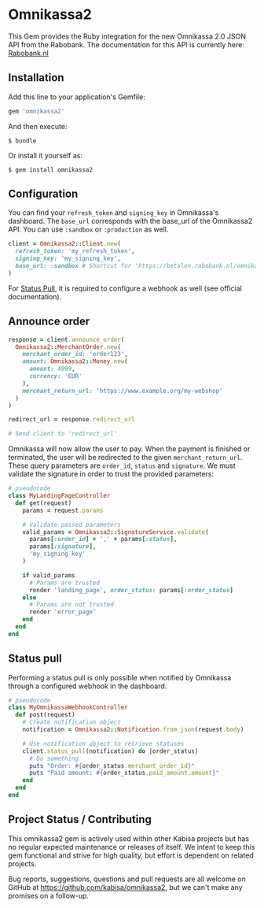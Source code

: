 # Omnikassa2

This Gem provides the Ruby integration for the new Omnikassa 2.0 JSON API from the
Rabobank. The documentation for this API is currently here:
[Rabobank.nl](https://www.rabobank.nl/images/Handleiding_Rabo_OmniKassa_UK_29974797.pdf)


## Installation

Add this line to your application's Gemfile:

```ruby
gem 'omnikassa2'
```

And then execute:

    $ bundle

Or install it yourself as:

    $ gem install omnikassa2


## Configuration
You can find your `refresh_token` and `signing_key` in Omnikassa's dashboard. The `base_url` corresponds with the base_url of the Omnikassa2 API. You can use `:sandbox` or `:production` as well.

```ruby
client = Omnikassa2::Client.new(
  refresh_token: 'my_refresh_token',
  signing_key: 'my_signing_key',
  base_url: :sandbox # Shortcut for 'https://betalen.rabobank.nl/omnikassa-api-sandbox'
)
```

For [Status Pull](#status-pull), it is required to configure a webhook as well (see official documentation).

## Announce order
```ruby
response = client.announce_order(
  Omnikassa2::MerchantOrder.new(
    merchant_order_id: 'order123',
    amount: Omnikassa2::Money.new(
      amount: 4999,
      currency: 'EUR'
    ),
    merchant_return_url: 'https://www.example.org/my-webshop'
  )
)

redirect_url = response.redirect_url

# Send client to 'redirect_url'
```

Omnikassa will now allow the user to pay. When the payment is finished or terminated, the user will be redirected to the given `merchant_return_url`. These query parameters are `order_id`, `status` and `signature`. We must validate the signature in order to trust the provided parameters:

```ruby
# pseudocode
class MyLandingPageController
  def get(request)
    params = request.params

    # Validate passed parameters
    valid_params = Omnikassa2::SignatureService.validate(
      params[:order_id] + ',' + params[:status],
      params[:signature],
      'my_signing_key'
    )

    if valid_params
      # Params are trusted
      render 'landing_page', order_status: params[:order_status]
    else
      # Params are not trusted
      render 'error_page'
    end
  end
end
```

## Status pull
Performing a status pull is only possible when notified by Omnikassa through a configured webhook in the dashboard.

```ruby
# pseudocode
class MyOmnikassaWebhookController
  def post(request)
    # Create notification object
    notification = Omnikassa2::Notification.from_json(request.body)

    # Use notification object to retrieve statuses
    client.status_pull(notification) do |order_status|
      # Do something
      puts "Order: #{order_status.merchant_order_id}"
      puts "Paid amount: #{order_status.paid_amount.amount}"
    end
  end
end
```

## Project Status / Contributing
This omnikassa2 gem is actively used within other Kabisa projects but has no regular expected maintenance or releases of itself. We intent to keep this gem functional and strive for high quality, but effort is dependent on related projects.

Bug reports, suggestions, questions and pull requests are all welcome on GitHub at https://github.com/kabisa/omnikassa2, but we can't make any promises on a follow-up.
